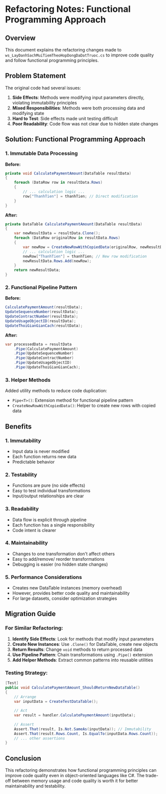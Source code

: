 # Refactoring Notes: Functional Programming Approach

## Overview
This document explains the refactoring changes made to `ws_LayDanhSachMuiTiemTheoHopDongDaDatTruoc.cs` to improve code quality and follow functional programming principles.

## Problem Statement
The original code had several issues:
1. **Side Effects**: Methods were modifying input parameters directly, violating immutability principles
2. **Mixed Responsibilities**: Methods were both processing data and modifying state
3. **Hard to Test**: Side effects made unit testing difficult
4. **Poor Readability**: Code flow was not clear due to hidden state changes

## Solution: Functional Programming Approach

### 1. Immutable Data Processing
**Before:**
```csharp
private void CalculatePaymentAmount(DataTable resultData)
{
    foreach (DataRow row in resultData.Rows)
    {
        // ... calculation logic ...
        row["ThanhTien"] = thanhTien; // Direct modification
    }
}
```

**After:**
```csharp
private DataTable CalculatePaymentAmount(DataTable resultData)
{
    var newResultData = resultData.Clone();
    foreach (DataRow originalRow in resultData.Rows)
    {
        var newRow = CreateNewRowWithCopiedData(originalRow, newResultData);
        // ... calculation logic ...
        newRow["ThanhTien"] = thanhTien; // New row modification
        newResultData.Rows.Add(newRow);
    }
    return newResultData;
}
```

### 2. Functional Pipeline Pattern
**Before:**
```csharp
CalculatePaymentAmount(resultData);
UpdateSequenceNumber(resultData);
UpdateContractNumber(resultData);
UpdateUsageObjectID(resultData);
UpdateThoiGianGianCach(resultData);
```

**After:**
```csharp
var processedData = resultData
    .Pipe(CalculatePaymentAmount)
    .Pipe(UpdateSequenceNumber)
    .Pipe(UpdateContractNumber)
    .Pipe(UpdateUsageObjectID)
    .Pipe(UpdateThoiGianGianCach);
```

### 3. Helper Methods
Added utility methods to reduce code duplication:
- `Pipe<T>()`: Extension method for functional pipeline pattern
- `CreateNewRowWithCopiedData()`: Helper to create new rows with copied data

## Benefits

### 1. **Immutability**
- Input data is never modified
- Each function returns new data
- Predictable behavior

### 2. **Testability**
- Functions are pure (no side effects)
- Easy to test individual transformations
- Input/output relationships are clear

### 3. **Readability**
- Data flow is explicit through pipeline
- Each function has a single responsibility
- Code intent is clearer

### 4. **Maintainability**
- Changes to one transformation don't affect others
- Easy to add/remove/ reorder transformations
- Debugging is easier (no hidden state changes)

### 5. **Performance Considerations**
- Creates new DataTable instances (memory overhead)
- However, provides better code quality and maintainability
- For large datasets, consider optimization strategies

## Migration Guide

### For Similar Refactoring:
1. **Identify Side Effects**: Look for methods that modify input parameters
2. **Create New Instances**: Use `.Clone()` for DataTable, create new objects
3. **Return Results**: Change `void` methods to return processed data
4. **Use Pipeline Pattern**: Chain transformations using `.Pipe()` extension
5. **Add Helper Methods**: Extract common patterns into reusable utilities

### Testing Strategy:
```csharp
[Test]
public void CalculatePaymentAmount_ShouldReturnNewDataTable()
{
    // Arrange
    var inputData = CreateTestDataTable();
    
    // Act
    var result = handler.CalculatePaymentAmount(inputData);
    
    // Assert
    Assert.That(result, Is.Not.SameAs(inputData)); // Immutability
    Assert.That(result.Rows.Count, Is.EqualTo(inputData.Rows.Count));
    // ... other assertions
}
```

## Conclusion
This refactoring demonstrates how functional programming principles can improve code quality even in object-oriented languages like C#. The trade-off between memory usage and code quality is worth it for better maintainability and testability.
